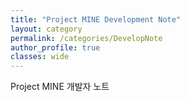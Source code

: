 ```yaml
---
title: "Project MINE Development Note"
layout: category
permalink: /categories/DevelopNote
author_profile: true
classes: wide
---
```


Project MINE 개발자 노트
